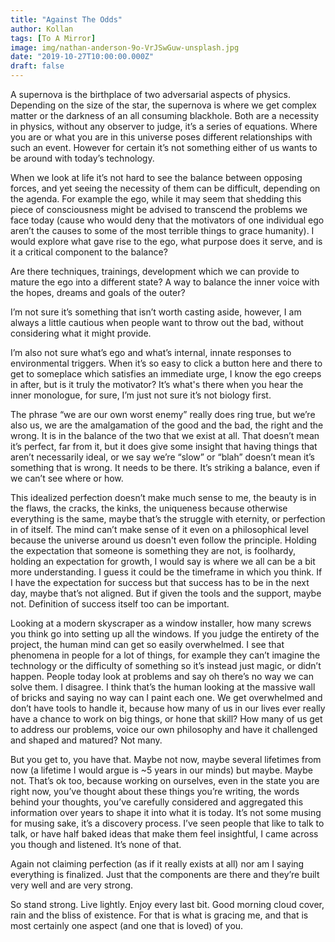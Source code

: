 ```yaml
---
title: "Against The Odds"
author: Kollan
tags: [To A Mirror]
image: img/nathan-anderson-9o-VrJSwGuw-unsplash.jpg
date: "2019-10-27T10:00:00.000Z"
draft: false
---
```


A supernova is the birthplace of two adversarial aspects of physics. Depending on the size of the star, the supernova is where we get complex matter or the darkness of an all consuming blackhole. Both are a necessity in physics, without any observer to judge, it’s a series of equations. Where you are or what you are in this universe poses different relationships with such an event. However for certain it’s not something either of us wants to be around with today’s technology.

When we look at life it’s not hard to see the balance between opposing forces, and yet seeing the necessity of them can be difficult, depending on the agenda. For example the ego, while it may seem that shedding this piece of consciousness might be advised to transcend the problems we face today (cause who would deny that the motivators of one individual ego aren’t the causes to some of the most terrible things to grace humanity). I would explore what gave rise to the ego, what purpose does it serve, and is it a critical component to the balance?

Are there techniques, trainings, development which we can provide to mature the ego into a different state? A way to balance the inner voice with the hopes, dreams and goals of the outer?

I’m not sure it’s something that isn’t worth casting aside, however, I am always a little cautious when people want to throw out the bad, without considering what it might provide.

I’m also not sure what’s ego and what’s internal, innate responses to environmental triggers. When it’s so easy to click a button here and there to get to someplace which satisfies an immediate urge, I know the ego creeps in after, but is it truly the motivator? It’s what's there when you hear the inner monologue, for sure, I’m just not sure it’s not biology first.

The phrase “we are our own worst enemy” really does ring true, but we’re also us, we are the amalgamation of the good and the bad, the right and the wrong. It is in the balance of the two that we exist at all. That doesn’t mean it’s perfect, far from it, but it does give some insight that having things that aren’t necessarily ideal, or we say we’re “slow” or “blah” doesn’t mean it’s something that is wrong. It needs to be there. It’s striking a balance, even if we can’t see where or how.

This idealized perfection doesn’t make much sense to me, the beauty is in the flaws, the cracks, the kinks, the uniqueness because otherwise everything is the same, maybe that’s the struggle with eternity, or perfection in of itself. The mind can’t make sense of it even on a philosophical level because the universe around us doesn't even follow the principle. Holding the expectation that someone is something they are not, is foolhardy, holding an expectation for growth, I would say is where we all can be a bit more understanding. I guess it could be the timeframe in which you think. If I have the expectation for success but that success has to be in the next day, maybe that’s not aligned. But if given the tools and the support, maybe not. Definition of success itself too can be important.

Looking at a modern skyscraper as a window installer, how many screws you think go into setting up all the windows. If you judge the entirety of the project, the human mind can get so easily overwhelmed. I see that phenomena in people for a lot of things, for example they can’t imagine the technology or the difficulty of something so it’s instead just magic, or didn’t happen. People today look at problems and say oh there’s no way we can solve them. I disagree. I think that’s the human looking at the massive wall of bricks and saying no way can I paint each one. We get overwhelmed and don’t have tools to handle it, because how many of us in our lives ever really have a chance to work on big things, or hone that skill? How many of us get to address our problems, voice our own philosophy and have it challenged and shaped and matured? Not many.

But you get to, you have that. Maybe not now, maybe several lifetimes from now (a lifetime I would argue is ~5 years in our minds) but maybe. Maybe not. That’s ok too, because working on ourselves, even in the state you are right now, you’ve thought about these things you’re writing, the words behind your thoughts, you’ve carefully considered and aggregated this information over years to shape it into what it is today. It’s not some musing for musing sake, it’s a discovery process. I’ve seen people that like to talk to talk, or have half baked ideas that make them feel insightful, I came across you though and listened. It’s none of that.

Again not claiming perfection (as if it really exists at all) nor am I saying everything is finalized. Just that the components are there and they’re built very well and are very strong.

So stand strong. Live lightly. Enjoy every last bit. Good morning cloud cover, rain and the bliss of existence. For that is what is gracing me, and that is most certainly one aspect (and one that is loved) of you.

